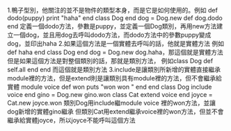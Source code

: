 1.鴨子型別，他關注的並不是物件的類型本身，而是它是如何使用的。例如
def dodo(puppy) 
   print "haha"
end
class Dog
end
dog = Dog.new
def dog.dodo
end
定義一個dodo方法，參數是puppy，並定義一個Dog類別，再用new方法建立一個dog，並且用dog去呼叫dodo方法，而dodo方法中的參數puppy變成dog，並印出haha
2.如果這個方法是一個實體去呼叫的話，他就是實體方法
例如def haha
end
class Dog
end
dog = Dog.new
dog.haha，那這個就是實體方法
但是如果這個方法是對整個類別的話，那就是類別方法，
例如class Dog
def self.all
end
end
而這個就是類別方法
3.include是讓類別所新增的實體直接繼承module裡的方法，但是extend則是讓類別具有module裡的方法，但不會繼承給實體
module voice 
def  won 
puts "won won " 
end 
end
class Dog
include voice 
end
gino = Dog.new 
gino.won
class Cat 
extend voice 
end
joyce = Cat.new
joyce.won
類別Dog用include繼module voice 裡的won方法，並讓dog新增的實體gino繼承 
但類別Cat用extend繼承voice裡的won方法，但並不會繼承給實體joyce，所以joyce不能呼叫這個方法
